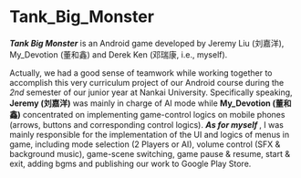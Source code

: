 # Tank_Big_Monster

<em><b>Tank Big Monster</b></em> is an Android game developed by Jeremy Liu (刘嘉洋), My_Devotion (董和鑫) and Derek Ken (邓瑞康, i.e., myself). 

Actually, we had a good sense of teamwork while working together to accomplish this very curriculum project of our Android course during the <em>2nd</em> semester of our junior year at Nankai University. Specifically speaking, <b>Jeremy (刘嘉洋)</b> was mainly in charge of AI mode while <b>My_Devotion (董和鑫)</b> concentrated on implementing game-control logics on mobile phones (arrows, buttons and corresponding control logics). <em><b>As for myself </b></em>, I was mainly responsible for the implementation of the UI and logics of menus in game, including mode selection (2 Players or AI), volume control (SFX & background music), game-scene switching, game pause & resume, start & exit, adding bgms and publishing our work to Google Play Store.
